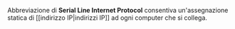 Abbreviazione di __Serial Line Internet Protocol__ consentiva un'assegnazione statica di [[indirizzo IP|indirizzi IP]] ad ogni computer che si collega.